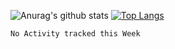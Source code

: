 ![Anurag's github stats](https://github-readme-stats.vercel.app/api?username=pxd0207&theme=dracula&show_icons=true)
[![Top Langs](https://github-readme-stats.vercel.app/api/top-langs/?username=pxd0207)](https://github.com/anuraghazra/github-readme-stats)
<!--START_SECTION:waka-->
```text
No Activity tracked this Week
```
<!--END_SECTION:waka-->
